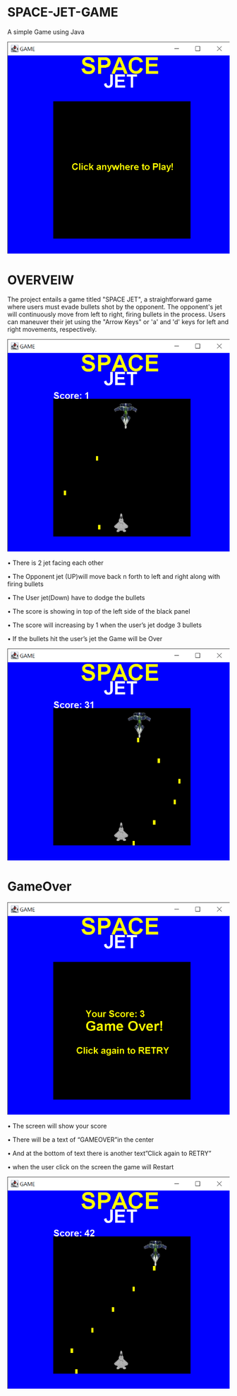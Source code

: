 # SPACE-JET-GAME
A simple Game using Java



![image alt](https://github.com/SabahMuhamed/SPACE-JET-GAME/blob/d779684e7158b632dc112b346977ffbcb9ebe2fd/GAME%207_3_2024%208_48_12%20PM.png)



# OVERVEIW 
The project entails a game titled "SPACE JET", a straightforward game where users must evade bullets shot by the opponent. The opponent's jet will continuously move from left to right, firing bullets in the   process. Users can maneuver their jet using the "Arrow Keys" or 'a' and 'd' keys for left and right movements, respectively. 

![image alt](https://github.com/SabahMuhamed/SPACE-JET-GAME/blob/029eb9ffb14d5a199cc3a0d5c86342fbebd714a4/GAME%207_3_2024%208_48_22%20PM.png)


•	There is 2 jet facing each other 

•	The Opponent jet (UP)will move back n forth to left and right along with firing bullets 

•	The User jet(Down) have to dodge the bullets 

•	The score is showing in top of the left side of the black panel  

•	The score will increasing by 1 when the user’s jet dodge 3 bullets 

•	If the bullets hit the  user’s jet the Game will be Over 


![image alt](https://github.com/SabahMuhamed/SPACE-JET-GAME/blob/d779684e7158b632dc112b346977ffbcb9ebe2fd/GAME%207_3_2024%209_21_33%20PM.png)


# GameOver


![image alt](https://github.com/SabahMuhamed/SPACE-JET-GAME/blob/4fb55e5c67b876550b882e23deff2948921b4f53/GAME%207_3_2024%208_48_35%20PM.png)


  
•	The screen will show your score 

•	There will be a text of  “GAMEOVER”in the center 

•	And at the bottom of text there is another text”Click again to RETRY” 

•	when the user click on the screen the game will Restart 



![image alt](https://github.com/SabahMuhamed/SPACE-JET-GAME/blob/d779684e7158b632dc112b346977ffbcb9ebe2fd/GAME%207_3_2024%209_21_51%20PM.png)
